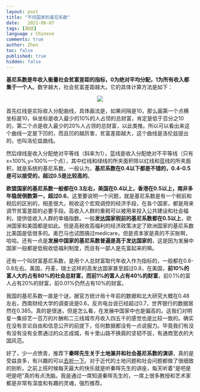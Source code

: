 ```yaml
---
layout: post
title: "不同国家的基尼系数"
date:   2021-06-07
tags: [政经]
language : Chinese
comments: true
author: Zhen
toc: false
published: true
hidden: false
---
```

**基尼系数是年收入衡量社会贫富差距的指标，0为绝对平均分配，1为所有收入都集于一个人**。数字越大，社会贫富差距越大。它的具体计算方法是如下：
<p align="center"> <img src="{{ site.imageurl }}/基尼系数.png"> </p> 

首先红线是实际收入分配曲线，具体画法是，如果间隔是10，那么画第一个点横坐标是10，纵坐标是收入最少的10%的人占领的总财富，肯定是低于百分之10的，第二个点是收入最少的20%人占领的总财富，以此类推。所以可以看出来这个曲线一定是下凹的，而且凹的越厉害，贫富差距越大，这个曲线是洛伦兹提出的，也叫洛伦兹曲线。

然后绿线是收入分配绝对平等线（斜率为1），蓝线是收入分配绝对不平等线（只有x=100%,y=100%一个点），其中红线和绿线的所夹面积除以红线和蓝线的所夹面积，就是系统的基尼系数。一般认为，**基尼系数在0.4以下都是不错的，0.4-0.5是可以接受的，超过0.5是比较高的**。

**欧盟国家的基尼系数一般都在0.3左右，美国在0.4以上，香港在0.5以上，南非多年稳居倒数第一，超过0.6**。这里要说明一个问题，就是基尼系数是有一个税前和税后的区别的，相差很大。税收这个宏观调控的经济手段，在各个国家，都是用来调节贫富差距的必要手段。高收入人群的重税可以被用来投入公共建设和社会福利，提供低收入人群的幸福指数。一般**发达国家税前的基尼系数都在0.5以上**，欧洲国家和美国都是如此。但是高税收高福利的经济政策决定了欧洲国家的基尼系数比美国是低很多的。奥巴马也试图搞过medicare，但是资本家是真的不买账啊，哈哈。还有一点是**发展中国家的基尼系数普遍是高于发达国家的**，这是因为发展中国家一般都是低税收低福利制度，而且有一部人是先富起来的嘛。

还有一个叫财富基尼系数，是用个人总财富取代年收入作为指标的，一般都在0.6-0.8左右。美国，丹麦，瑞士这样的高发达国家甚至超过0.8，在美国，**前10%的富人大约占有80%的社会总财富，而前1%的富人占有40%的财富**，前0.1%的富人占有20%的财富，前0.01%仍然占有10%的财富。

我国的基尼系数一直是个谜，据官方统计局十年前的数据和北大研究大概在0.48左右，西南财经大学的调查说是0.6，反共电台说已经超过0.7，世界银行的数据居然在0.385。真的是很迷，但是怎么看，在发展中国家中也是偏高的。这我们对明星一集综艺一百万的片酬和二三线城市月收入四五千的感觉也是比较一致的。确实在没有言论自由和信息公开的前提下，任何数据都没有一点说服力。毕竟我们有没有没有没有全票通过的众志成城，有十里山路不换肩的坚韧不拔，有通商宽衣的大国风范。

好了，少一点愤青，推荐下**秦晖先生关于土地兼并和社会基尼系数的演讲**，真的是受益良多，有兴趣的可以[去听一下](https://www.youtube.com/watch?v=W_6J7wK04fQ)。对于近代的土地问题和社会问题都做了很细致的剖析。之前上班时候每天最大的快乐就是听秦晖先生的讲座，每天听着“是吧是吧是吧”真的有点洗脑。我是通过一席知道秦晖先生的，一席上很多教授和艺术家都是非常有深度和有趣的灵魂，强烈推荐。
<!--stackedit_data:
eyJoaXN0b3J5IjpbNTAyODIxMTg4LDQ1MDE1NTI2OCw1NTM0NT
AxMTksLTExOTIwMDM3NTgsMTI5OTEzMjU5MSw4NTc1NzQ3NDdd
fQ==
-->
